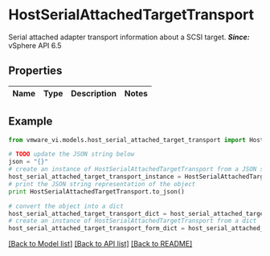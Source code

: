 # HostSerialAttachedTargetTransport

Serial attached adapter transport information about a SCSI target.  ***Since:*** vSphere API 6.5 

## Properties
Name | Type | Description | Notes
------------ | ------------- | ------------- | -------------

## Example

```python
from vmware_vi.models.host_serial_attached_target_transport import HostSerialAttachedTargetTransport

# TODO update the JSON string below
json = "{}"
# create an instance of HostSerialAttachedTargetTransport from a JSON string
host_serial_attached_target_transport_instance = HostSerialAttachedTargetTransport.from_json(json)
# print the JSON string representation of the object
print HostSerialAttachedTargetTransport.to_json()

# convert the object into a dict
host_serial_attached_target_transport_dict = host_serial_attached_target_transport_instance.to_dict()
# create an instance of HostSerialAttachedTargetTransport from a dict
host_serial_attached_target_transport_form_dict = host_serial_attached_target_transport.from_dict(host_serial_attached_target_transport_dict)
```
[[Back to Model list]](../README.md#documentation-for-models) [[Back to API list]](../README.md#documentation-for-api-endpoints) [[Back to README]](../README.md)


